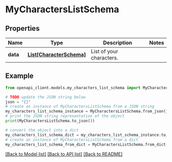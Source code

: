 # MyCharactersListSchema


## Properties

Name | Type | Description | Notes
------------ | ------------- | ------------- | -------------
**data** | [**List[CharacterSchema]**](CharacterSchema.md) | List of your characters. | 

## Example

```python
from openapi_client.models.my_characters_list_schema import MyCharactersListSchema

# TODO update the JSON string below
json = "{}"
# create an instance of MyCharactersListSchema from a JSON string
my_characters_list_schema_instance = MyCharactersListSchema.from_json(json)
# print the JSON string representation of the object
print(MyCharactersListSchema.to_json())

# convert the object into a dict
my_characters_list_schema_dict = my_characters_list_schema_instance.to_dict()
# create an instance of MyCharactersListSchema from a dict
my_characters_list_schema_from_dict = MyCharactersListSchema.from_dict(my_characters_list_schema_dict)
```
[[Back to Model list]](../README.md#documentation-for-models) [[Back to API list]](../README.md#documentation-for-api-endpoints) [[Back to README]](../README.md)


